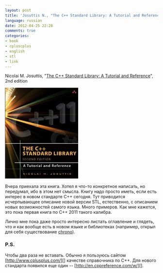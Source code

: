 ```yaml
---
layout: post
title: 'Josuttis N., "The C++ Standard Library: A Tutorial and Reference", 2nd edition'
language: russian
date: 2012-04-25 22:28
comments: true
categories: 
- book
- cpluscplus
- english
- stl
- link
---
```

Nicolai M. Josuttis, "[The C++ Standard Library: A Tutorial and Reference][]", 2nd edition

![](/images/covers/english/cpp-standard-library-2nd-edition-cover.jpg)

[The C++ Standard Library: A Tutorial and Reference]: http://www.amazon.co.uk/The-Standard-Library-Tutorial-Reference/dp/0321623215/

Вчера приехала эта книга. Хотел я что-то конкретное написать, но передумал, ибо в этом нет смысла. Книгу надо просто иметь, если есть интерес в новом стандарте C++ сегодня. Тут приводится исчерпывающее описание новой версии STL, естественно, с описанием новых возможностей самого языка. Много примеров. Как мне кажется, это пока первая книга по C++ 2011 такого калибра.

Лично мне пока даже просто интересно листать оглавление и глядеть, что и как вообще есть в новом языке и библиотеках (например, открыл для себя существование [chrono][]).

[chrono]: http://en.cppreference.com/w/cpp/chrono

### P.S.

Чтобы два раза не вставать. Обычно я пользуюсь сайтом [http://www.cplusplus.com/][] качестве справочника по C++. Для нового стандарта появился еще один -- [http://en.cppreference.com/w/][].

[http://www.cplusplus.com/]: http://www.cplusplus.com/
[http://en.cppreference.com/w/]: http://en.cppreference.com/w/
